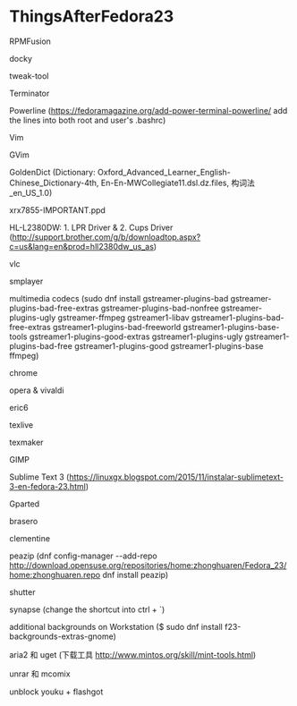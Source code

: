 # ThingsAfterFedora23

RPMFusion

docky

tweak-tool

Terminator

Powerline (https://fedoramagazine.org/add-power-terminal-powerline/ add the lines into both root and user's .bashrc)

Vim

GVim

GoldenDict (Dictionary: Oxford_Advanced_Learner_English-Chinese_Dictionary-4th, En-En-MWCollegiate11.dsl.dz.files, 构词法_en_US_1.0)

xrx7855-IMPORTANT.ppd

HL-L2380DW: 1. LPR Driver & 2. Cups Driver (http://support.brother.com/g/b/downloadtop.aspx?c=us&lang=en&prod=hll2380dw_us_as)

vlc

smplayer

multimedia codecs (sudo dnf install gstreamer-plugins-bad gstreamer-plugins-bad-free-extras gstreamer-plugins-bad-nonfree gstreamer-plugins-ugly gstreamer-ffmpeg gstreamer1-libav gstreamer1-plugins-bad-free-extras gstreamer1-plugins-bad-freeworld gstreamer1-plugins-base-tools gstreamer1-plugins-good-extras gstreamer1-plugins-ugly gstreamer1-plugins-bad-free gstreamer1-plugins-good gstreamer1-plugins-base ffmpeg)

chrome

opera & vivaldi

eric6

texlive

texmaker

GIMP

Sublime Text 3 (https://linuxgx.blogspot.com/2015/11/instalar-sublimetext-3-en-fedora-23.html)

Gparted

brasero

clementine

peazip (dnf config-manager --add-repo http://download.opensuse.org/repositories/home:zhonghuaren/Fedora_23/home:zhonghuaren.repo
dnf install peazip)

shutter

synapse (change the shortcut into ctrl + `)

additional backgrounds on Workstation ($ sudo dnf install f23-backgrounds-extras-gnome)

aria2 和 uget (下载工具 http://www.mintos.org/skill/mint-tools.html)

unrar 和 mcomix

unblock youku + flashgot
